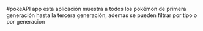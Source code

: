 #pokeAPI app
esta aplicación muestra a todos los pokémon de primera generación hasta la tercera generación, ademas se pueden filtrar por tipo o por generacion
